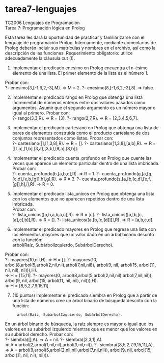 # tarea7-lenguajes
TC2006 Lenguajes de Programación  
Tarea 7: Programación lógica en Prolog 
 
Esta  tarea  les  dará  la  oportunidad  de  practicar  y  familiarizarse  con  el  lenguaje  de  programación 
Prolog. Internamente, mediante comentarios de Prolog deberán incluir sus matrículas y nombres en 
el archivo, así como la descripción de las funciones. Requerimiento obligatorio: utilice 
adecuadamente la cláusula cut (!). 
 
1. Implementar el predicado enesimo en Prolog encuentra el n-ésimo elemento de una 
lista. El primer elemento de la lista es el número 1. 

Probar con:  
?- enesimo(3,[-1,6,2,-3],M).  => M = 2. 
?- enesimo(8,[-1,6,2,-3],8).  => false. 
 
2.  Implementar  el  predicado  rango  en  Prolog  que  obtenga  una  lista  incremental  de 
números enteros entre dos valores pasados como argumentos. Asumir que el segundo 
argumento es un número mayor o igual al primero. 
Probar con:  
?- rango(3,3,R).  => R = [3]. 
?- rango(2,7,R).  => R = [2,3,4,5,6,7]. 
 
3.  Implementar  el  predicado  cartesiano  en  Prolog  que  obtenga  una  lista  de  pares  de 
elementos  construida  como  el  producto  cartesiano  de  dos  conjuntos  representados 
como listas. 
Probar con:  
?- cartesiano([],[1,3,8],R).        => R = []. 
?- cartesiano([1,3,8],[a,b],R). 
=> R = [[1,a],[1,b],[3,a],[3,b],[8,a],[8,b]]. 
 
4.  Implementar el predicado cuenta_profundo en Prolog que cuente las veces que 
aparece un elemento particular dentro de una lista imbricada.  
Probar con:  
?- cuenta_profundo(b,[a,b,c],R).                       => R = 1. 
?- cuenta_profundo(g,[a,[g,[c,d],[e,b,[g]],h],g],R).   => R = 3. 
?- cuenta_profundo(z,[a,[b,[c,d],[e,f,[g]],h],i],R).   => R = 0. 
 
 
5.  Implementar el predicado lista_unicos en Prolog que obtenga una lista con los 
elementos que no aparecen repetidos dentro de una lista imbricada.  
Probar con:  
?- lista_unicos([a,b,a,b,a,c],R).        => R = [c]. 
?- lista_unicos([a,[b,[c,[a],c],b]],R).  => R = []. 
?- lista_unicos([a,[b,[c,[d]]]],R).      => R = [a,b,c,d]. 
 
6.   Implementar el predicado mayores en Prolog que regrese una lista con los 
elementos mayores que un valor dado en un árbol binario descrito con la función:  
  arbol(Raíz, SubárbolIzquierdo, SubárbolDerecho).  
  
  Probar con:  
   ?- mayores(10,nil,H).  => H = []. 
   ?- mayores(10, arbol(8,arbol(5,arbol(2,nil,nil),arbol(7,nil,nil)), 
                   arbol(9, nil, arbol(15, arbol(11, nil, nil), nil))),H).  
       => H = [15,11]. 
   ?- mayores(0, arbol(8,arbol(5,arbol(2,nil,nil),arbol(7,nil,nil)), 
                   arbol(9, nil, arbol(15, arbol(11, nil, nil), nil))),H).  
       => H = [8,5,2,7,9,15,11]. 
 
7.  (10 puntos) Implementar el predicado siembra en Prolog que a partir de una lista de 
números cree un árbol binario de búsqueda descrito con la función:  
 
          arbol(Raíz, SubárbolIzquierdo, SubárbolDerecho). 
 
En un árbol binario de búsqueda, la raíz siempre es mayor o igual que los valores en 
su subárbol izquierdo mientras que es menor que los valores en su subárbol derecho. 
Probar con:  
    ?- siembra([],A).   => A = nil. 
    ?- siembra([2,3,1],A).  
  => A = arbol(2,arbol(1,nil,nil),arbol(3,nil,nil)). 
    ?- siembra([8,5,2,7,9,15,11],A).  
       => A = arbol(8,arbol(5,arbol(2,nil,nil),arbol(7,nil,nil)), 
                      arbol(9, nil, arbol(15, arbol(11, nil, nil), nil))).  
 
